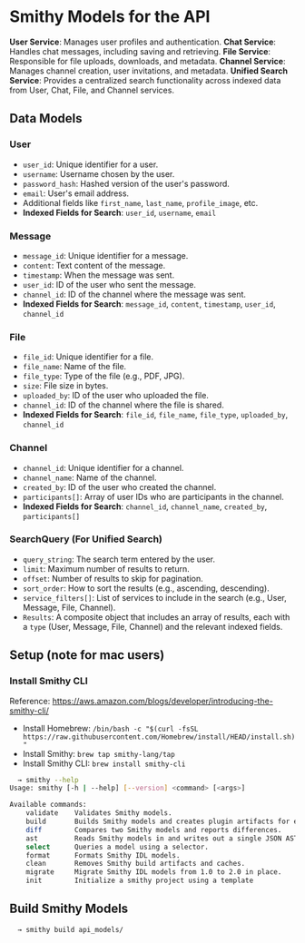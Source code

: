 # Smithy Models for the API

**User Service**: Manages user profiles and authentication.
**Chat Service**: Handles chat messages, including saving and retrieving.
**File Service**: Responsible for file uploads, downloads, and metadata.
**Channel Service**: Manages channel creation, user invitations, and metadata.
**Unified Search Service**: Provides a centralized search functionality across indexed data from User, Chat, File, and Channel services.

## Data Models

### User

- `user_id`: Unique identifier for a user.
- `username`: Username chosen by the user.
- `password_hash`: Hashed version of the user's password.
- `email`: User's email address.
- Additional fields like `first_name`, `last_name`, `profile_image`, etc.
- **Indexed Fields for Search**: `user_id`, `username`, `email`

### Message

- `message_id`: Unique identifier for a message.
- `content`: Text content of the message.
- `timestamp`: When the message was sent.
- `user_id`: ID of the user who sent the message.
- `channel_id`: ID of the channel where the message was sent.
- **Indexed Fields for Search**: `message_id`, `content`, `timestamp`, `user_id`, `channel_id`

### File

- `file_id`: Unique identifier for a file.
- `file_name`: Name of the file.
- `file_type`: Type of the file (e.g., PDF, JPG).
- `size`: File size in bytes.
- `uploaded_by`: ID of the user who uploaded the file.
- `channel_id`: ID of the channel where the file is shared.
- **Indexed Fields for Search**: `file_id`, `file_name`, `file_type`, `uploaded_by`, `channel_id`

### Channel

- `channel_id`: Unique identifier for a channel.
- `channel_name`: Name of the channel.
- `created_by`: ID of the user who created the channel.
- `participants[]`: Array of user IDs who are participants in the channel.
- **Indexed Fields for Search**: `channel_id`, `channel_name`, `created_by`, `participants[]`

### SearchQuery (For Unified Search)

- `query_string`: The search term entered by the user.
- `limit`: Maximum number of results to return.
- `offset`: Number of results to skip for pagination.
- `sort_order`: How to sort the results (e.g., ascending, descending).
- `service_filters[]`: List of services to include in the search (e.g., User, Message, File, Channel).
- `Results`: A composite object that includes an array of results, each with a `type` (User, Message, File, Channel) and the relevant indexed fields.

## Setup (note for mac users)

### Install Smithy CLI

Reference: https://aws.amazon.com/blogs/developer/introducing-the-smithy-cli/

- Install Homebrew: `/bin/bash -c "$(curl -fsSL https://raw.githubusercontent.com/Homebrew/install/HEAD/install.sh)"`
- Install Smithy: `brew tap smithy-lang/tap`
- Install Smithy CLI: `brew install smithy-cli`

```bash
  → smithy --help
Usage: smithy [-h | --help] [--version] <command> [<args>]

Available commands:
    validate    Validates Smithy models.
    build       Builds Smithy models and creates plugin artifacts for each projection found in smithy-build.json.
    diff        Compares two Smithy models and reports differences.
    ast         Reads Smithy models in and writes out a single JSON AST model.
    select      Queries a model using a selector.
    format      Formats Smithy IDL models.
    clean       Removes Smithy build artifacts and caches.
    migrate     Migrate Smithy IDL models from 1.0 to 2.0 in place.
    init        Initialize a smithy project using a template
```

## Build Smithy Models

```bash
  → smithy build api_models/
```
